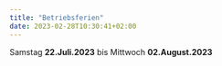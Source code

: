 ```yaml
---
title: "Betriebsferien"
date: 2023-02-28T10:30:41+02:00
---
```

 Samstag **22.Juli.2023** bis Mittwoch **02.August.2023**

